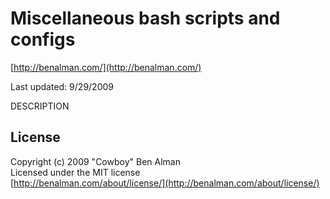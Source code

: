 # Miscellaneous bash scripts and configs #
[http://benalman.com/](http://benalman.com/)

Last updated: 9/29/2009

DESCRIPTION

## License ##
Copyright (c) 2009 "Cowboy" Ben Alman  
Licensed under the MIT license  
[http://benalman.com/about/license/](http://benalman.com/about/license/)

